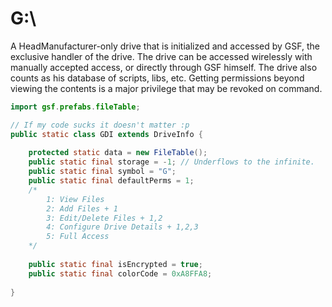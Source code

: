 # G:\

A HeadManufacturer-only drive that is initialized and accessed by GSF, the exclusive handler of the drive. The drive can be accessed wirelessly with manually accepted access, or directly through GSF himself. The drive also counts as his database of scripts, libs, etc. Getting permissions beyond viewing the contents is a major privilege that may be revoked on command.

```java
import gsf.prefabs.fileTable;

// If my code sucks it doesn't matter :p
public static class GDI extends DriveInfo {
    
    protected static data = new FileTable();
    public static final storage = -1; // Underflows to the infinite.
    public static final symbol = "G";
    public static final defaultPerms = 1;
    /*
        1: View Files
        2: Add Files + 1
        3: Edit/Delete Files + 1,2
        4: Configure Drive Details + 1,2,3
        5: Full Access
    */
    
    public static final isEncrypted = true;
    public static final colorCode = 0xA8FFA8;
    
}
```

